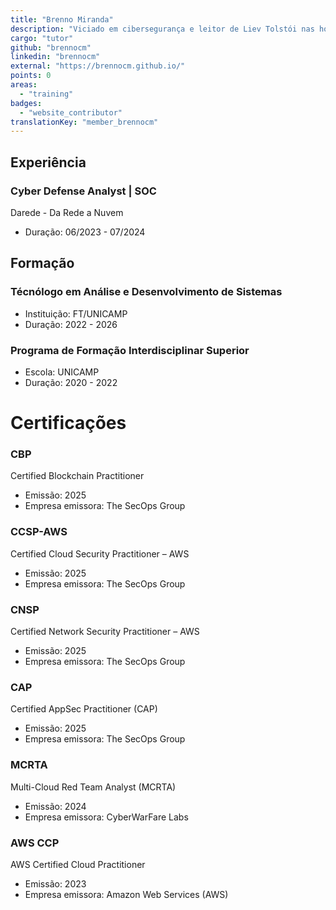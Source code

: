 ```yaml
---
title: "Brenno Miranda"
description: "Viciado em cibersegurança e leitor de Liev Tolstói nas horas vagas."
cargo: "tutor"
github: "brennocm"
linkedin: "brennocm"
external: "https://brennocm.github.io/"
points: 0
areas:
  - "training"
badges:
  - "website_contributor"
translationKey: "member_brennocm"
---
```

## Experiência
### Cyber Defense Analyst | SOC
Darede - Da Rede a Nuvem
- Duração: 06/2023 - 07/2024

## Formação
### Técnólogo em Análise e Desenvolvimento de Sistemas
- Instituição: FT/UNICAMP
- Duração: 2022 - 2026

### Programa de Formação Interdisciplinar Superior
- Escola: UNICAMP
- Duração: 2020 - 2022

# Certificações
### CBP
Certified Blockchain Practitioner
- Emissão: 2025
- Empresa emissora: The SecOps Group

### CCSP-AWS
Certified Cloud Security Practitioner – AWS
- Emissão: 2025
- Empresa emissora: The SecOps Group

### CNSP
Certified Network Security Practitioner – AWS
- Emissão: 2025
- Empresa emissora: The SecOps Group

### CAP
Certified AppSec Practitioner (CAP)
- Emissão: 2025
- Empresa emissora: The SecOps Group

### MCRTA
Multi-Cloud Red Team Analyst (MCRTA)
- Emissão: 2024
- Empresa emissora: CyberWarFare Labs

### AWS CCP
AWS Certified Cloud Practitioner
- Emissão: 2023
- Empresa emissora: Amazon Web Services (AWS)
